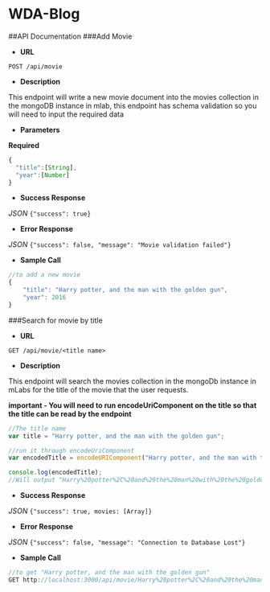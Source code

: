# WDA-Blog

##API Documentation
###Add Movie
* **URL**
```
POST /api/movie
```

* **Description**

This endpoint will write a new movie document into the movies collection in the 
mongoDB instance in mlab, this endpoint has schema validation so you will need to
input the required data


* **Parameters**

**Required**
```javascript
{
  "title":[String],
  "year":[Number]
}
```

* **Success Response**

*JSON* `{"success": true}`

* **Error Response**

*JSON* `{"success": false, "message": "Movie validation failed"}`

* **Sample Call**
```javascript
//to add a new movie
{
    "title": "Harry potter, and the man with the golden gun",
    "year": 2016
}
```

###Search for movie by title
* **URL**
```
GET /api/movie/<title name>
```

* **Description**

This endpoint will search the movies collection in the mongoDb instance in mLabs
for the title of the movie that the user requests.

**important - You will need to run encodeUriComponent on the title so that
the title can be read by the endpoint** 

```javascript
//The title name
var title = "Harry potter, and the man with the golden gun";

//run it through encodeUriComponent
var encodedTitle = encodeURIComponent("Harry potter, and the man with the golden gun");

console.log(encodedTitle);
//Will output "Harry%20potter%2C%20and%20the%20man%20with%20the%20golden%20gun"

```

* **Success Response**

*JSON* `{"success": true, movies: [Array]}`

* **Error Response**

*JSON* `{"success": false, "message": "Connection to Database Lost"}`

* **Sample Call**
```javascript
//to get "Harry potter, and the man with the golden gun"
GET http://localhost:3000/api/movie/Harry%20potter%2C%20and%20the%20man%20with%20the%20golden%20gun
```